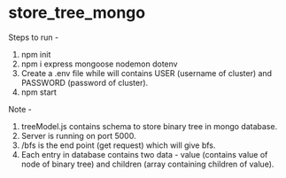 # store_tree_mongo
Steps to run - 
1. npm init
2. npm i express mongoose nodemon dotenv
3. Create a .env file while will contains USER (username of cluster) and PASSWORD (password of cluster).
4. npm start

Note - 
1. treeModel.js contains schema to store binary tree in mongo database.
2. Server is running on port 5000.
3. /bfs is the end point (get request) which will give bfs.
4. Each entry in database contains two data - value (contains value of node of binary tree) and children (array containing children of value). 
